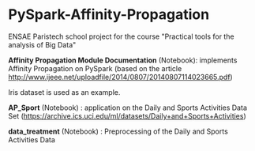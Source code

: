 # PySpark-Affinity-Propagation
ENSAE Paristech school project for the course "Practical tools for the analysis of Big Data"

**Affinity Propagation Module Documentation** (Notebook): implements Affinity Propagation on PySpark (based on the article http://www.ijeee.net/uploadfile/2014/0807/20140807114023665.pdf)

Iris dataset is used as an example.

**AP_Sport** (Notebook) : application on the Daily and Sports Activities Data Set (https://archive.ics.uci.edu/ml/datasets/Daily+and+Sports+Activities)

**data_treatment** (Notebook) : Preprocessing of the Daily and Sports Activities Data


